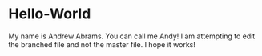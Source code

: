 # Hello-World

My name is Andrew Abrams.  You can call me Andy!  I am attempting to edit the branched file and not the master file.  I hope it works!
